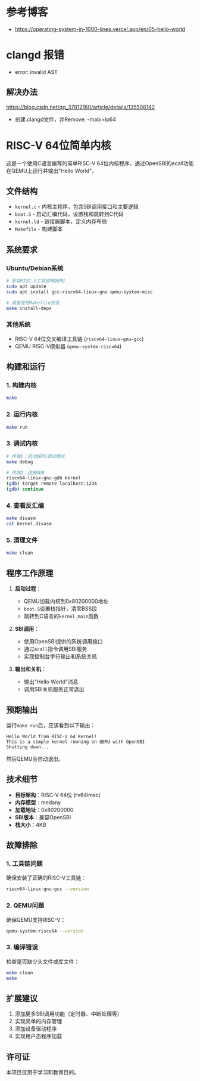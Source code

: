 # 参考博客
- https://operating-system-in-1000-lines.vercel.app/en/05-hello-world

# clangd 报错
 - error: invalid AST

## 解决办法
https://blog.csdn.net/qq_37812160/article/details/135506142
- 创建.clangd文件，并Remove: -mabi=lp64

# RISC-V 64位简单内核

这是一个使用C语言编写的简单RISC-V 64位内核程序，通过OpenSBI的ecall功能在QEMU上运行并输出"Hello World"。

## 文件结构

- `kernel.c` - 内核主程序，包含SBI调用接口和主要逻辑
- `boot.S` - 启动汇编代码，设置栈和跳转到C代码
- `kernel.ld` - 链接器脚本，定义内存布局
- `Makefile` - 构建脚本

## 系统要求

### Ubuntu/Debian系统
```bash
# 安装RISC-V工具链和QEMU
sudo apt update
sudo apt install gcc-riscv64-linux-gnu qemu-system-misc

# 或者使用Makefile安装
make install-deps
```

### 其他系统
- RISC-V 64位交叉编译工具链 (`riscv64-linux-gnu-gcc`)
- QEMU RISC-V模拟器 (`qemu-system-riscv64`)

## 构建和运行

### 1. 构建内核
```bash
make
```

### 2. 运行内核
```bash
make run
```

### 3. 调试内核
```bash
# 终端1：启动QEMU调试模式
make debug

# 终端2：连接GDB
riscv64-linux-gnu-gdb kernel
(gdb) target remote localhost:1234
(gdb) continue
```

### 4. 查看反汇编
```bash
make disasm
cat kernel.disasm
```

### 5. 清理文件
```bash
make clean
```

## 程序工作原理

1. **启动过程**：
   - QEMU加载内核到0x80200000地址
   - `boot.S`设置栈指针，清零BSS段
   - 跳转到C语言的`kernel_main`函数

2. **SBI调用**：
   - 使用OpenSBI提供的系统调用接口
   - 通过`ecall`指令调用SBI服务
   - 实现控制台字符输出和系统关机

3. **输出和关机**：
   - 输出"Hello World"消息
   - 调用SBI关机服务正常退出

## 预期输出

运行`make run`后，应该看到以下输出：

```
Hello World from RISC-V 64 Kernel!
This is a simple kernel running on QEMU with OpenSBI
Shutting down...
```

然后QEMU会自动退出。

## 技术细节

- **目标架构**：RISC-V 64位 (rv64imac)
- **内存模型**：medany
- **加载地址**：0x80200000
- **SBI版本**：兼容OpenSBI
- **栈大小**：4KB

## 故障排除

### 1. 工具链问题
确保安装了正确的RISC-V工具链：
```bash
riscv64-linux-gnu-gcc --version
```

### 2. QEMU问题
确保QEMU支持RISC-V：
```bash
qemu-system-riscv64 --version
```

### 3. 编译错误
检查是否缺少头文件或库文件：
```bash
make clean
make
```

## 扩展建议

1. 添加更多SBI调用功能（定时器、中断处理等）
2. 实现简单的内存管理
3. 添加设备驱动程序
4. 实现用户态程序加载

## 许可证

本项目仅用于学习和教育目的。